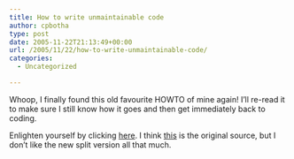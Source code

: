 ```yaml
---
title: How to write unmaintainable code
author: cpbotha
type: post
date: 2005-11-22T21:13:49+00:00
url: /2005/11/22/how-to-write-unmaintainable-code/
categories:
  - Uncategorized

---
```

Whoop, I finally found this old favourite HOWTO of mine again! I’ll re-read it to make sure I still know how it goes and then get immediately back to coding.

Enlighten yourself by clicking [here][1]. I think [this][2] is the original source, but I don’t like the new split version all that much.

 [1]: http://thc.org/root/phun/unmaintain.html
 [2]: http://mindprod.com/jgloss/unmain.html
